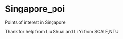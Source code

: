 # Singapore_poi
Points of interest in Singapore

Thank for help from Liu Shuai and Li Yi from SCALE,NTU
